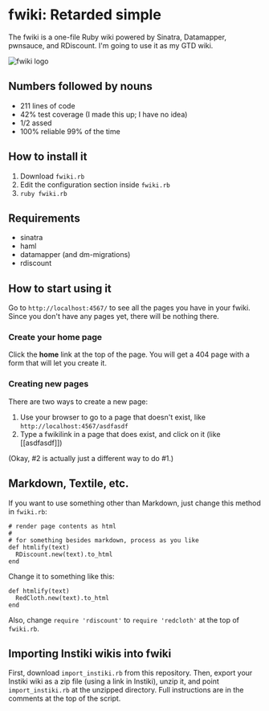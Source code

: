 # fwiki: Retarded simple

The fwiki is a one-file Ruby wiki powered by Sinatra, Datamapper, pwnsauce, and RDiscount. I'm going to use it as my GTD wiki.

![fwiki logo](http://cvk.qubes.org/fwiki_logo_small.png)

## Numbers followed by nouns

- 211 lines of code
- 42% test coverage (I made this up; I have no idea)
- 1/2 assed
- 100% reliable 99% of the time

## How to install it

1. Download `fwiki.rb`
2. Edit the configuration section inside `fwiki.rb`
3. `ruby fwiki.rb`

## Requirements

- sinatra
- haml
- datamapper (and dm-migrations)
- rdiscount

## How to start using it

Go to `http://localhost:4567/` to see all the pages you have in your fwiki. Since you don't have any pages yet, there will be nothing there.

### Create your **home** page

Click the **home** link at the top of the page. You will get a 404 page with a form that will let you create it.

### Creating new pages

There are two ways to create a new page:

1. Use your browser to go to a page that doesn't exist, like `http://localhost:4567/asdfasdf`
2. Type a fwikilink in a page that does exist, and click on it (like [[asdfasdf]])

(Okay, #2 is actually just a different way to do #1.)

## Markdown, Textile, etc.

If you want to use something other than Markdown, just change this method in `fwiki.rb`:

    # render page contents as html
    #
    # for something besides markdown, process as you like
    def htmlify(text)
      RDiscount.new(text).to_html
    end

Change it to something like this:

    def htmlify(text)
      RedCloth.new(text).to_html
    end

Also, change `require 'rdiscount'` to `require 'redcloth'` at the top of `fwiki.rb`.

## Importing Instiki wikis into fwiki

First, download `import_instiki.rb` from this repository. Then, export your Instiki wiki as a zip file (using a link in Instiki), unzip it, and point `import_instiki.rb` at the unzipped directory. Full instructions are in the comments at the top of the script.
